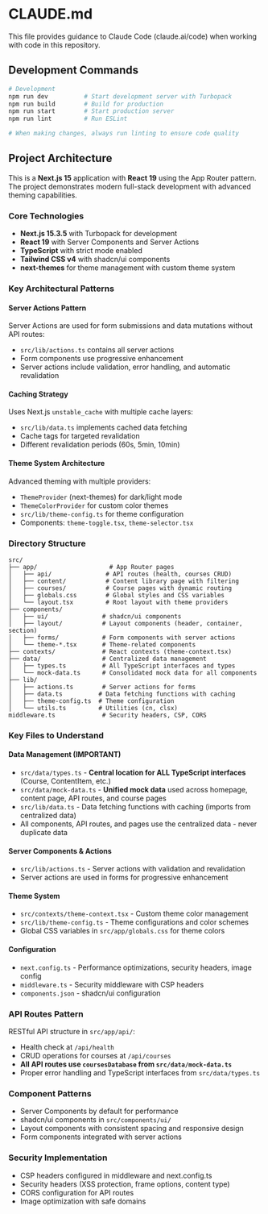 # CLAUDE.md

This file provides guidance to Claude Code (claude.ai/code) when working with code in this repository.

## Development Commands

```bash
# Development
npm run dev          # Start development server with Turbopack
npm run build        # Build for production
npm run start        # Start production server
npm run lint         # Run ESLint

# When making changes, always run linting to ensure code quality
```

## Project Architecture

This is a **Next.js 15** application with **React 19** using the App Router pattern. The project demonstrates modern full-stack development with advanced theming capabilities.

### Core Technologies
- **Next.js 15.3.5** with Turbopack for development
- **React 19** with Server Components and Server Actions
- **TypeScript** with strict mode enabled
- **Tailwind CSS v4** with shadcn/ui components
- **next-themes** for theme management with custom theme system

### Key Architectural Patterns

#### Server Actions Pattern
Server Actions are used for form submissions and data mutations without API routes:
- `src/lib/actions.ts` contains all server actions
- Form components use progressive enhancement
- Server actions include validation, error handling, and automatic revalidation

#### Caching Strategy
Uses Next.js `unstable_cache` with multiple cache layers:
- `src/lib/data.ts` implements cached data fetching
- Cache tags for targeted revalidation
- Different revalidation periods (60s, 5min, 10min)

#### Theme System Architecture
Advanced theming with multiple providers:
- `ThemeProvider` (next-themes) for dark/light mode
- `ThemeColorProvider` for custom color themes
- `src/lib/theme-config.ts` for theme configuration
- Components: `theme-toggle.tsx`, `theme-selector.tsx`

### Directory Structure

```
src/
├── app/                    # App Router pages
│   ├── api/               # API routes (health, courses CRUD)
│   ├── content/           # Content library page with filtering
│   ├── courses/           # Course pages with dynamic routing
│   ├── globals.css        # Global styles and CSS variables
│   └── layout.tsx         # Root layout with theme providers
├── components/
│   ├── ui/               # shadcn/ui components
│   ├── layout/           # Layout components (header, container, section)
│   ├── forms/            # Form components with server actions
│   └── theme-*.tsx       # Theme-related components
├── contexts/             # React contexts (theme-context.tsx)
├── data/                 # Centralized data management
│   ├── types.ts          # All TypeScript interfaces and types
│   └── mock-data.ts      # Consolidated mock data for all components
├── lib/
│   ├── actions.ts        # Server actions for forms
│   ├── data.ts          # Data fetching functions with caching
│   ├── theme-config.ts  # Theme configuration
│   └── utils.ts         # Utilities (cn, clsx)
middleware.ts             # Security headers, CSP, CORS
```

### Key Files to Understand

#### Data Management (IMPORTANT)
- `src/data/types.ts` - **Central location for ALL TypeScript interfaces** (Course, ContentItem, etc.)
- `src/data/mock-data.ts` - **Unified mock data** used across homepage, content page, API routes, and course pages
- `src/lib/data.ts` - Data fetching functions with caching (imports from centralized data)
- All components, API routes, and pages use the centralized data - never duplicate data

#### Server Components & Actions
- `src/lib/actions.ts` - Server actions with validation and revalidation
- Server actions are used in forms for progressive enhancement

#### Theme System
- `src/contexts/theme-context.tsx` - Custom theme color management
- `src/lib/theme-config.ts` - Theme configurations and color schemes
- Global CSS variables in `src/app/globals.css` for theme colors

#### Configuration
- `next.config.ts` - Performance optimizations, security headers, image config
- `middleware.ts` - Security middleware with CSP headers
- `components.json` - shadcn/ui configuration

### API Routes Pattern
RESTful API structure in `src/app/api/`:
- Health check at `/api/health`
- CRUD operations for courses at `/api/courses`
- **All API routes use `coursesDatabase` from `src/data/mock-data.ts`**
- Proper error handling and TypeScript interfaces from `src/data/types.ts`

### Component Patterns
- Server Components by default for performance
- shadcn/ui components in `src/components/ui/`
- Layout components with consistent spacing and responsive design
- Form components integrated with server actions

### Security Implementation
- CSP headers configured in middleware and next.config.ts
- Security headers (XSS protection, frame options, content type)
- CORS configuration for API routes
- Image optimization with safe domains